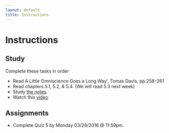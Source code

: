 ```yaml
---
layout: default
title: Instructions
---
```



# Instructions #

## Study

Complete these tasks in order

+ Read A Little Omniscience Goes a Long Way’, Tomas Davis, pp.258–261
+ Read chapters 5.1, 5.2, & 5.4. (We will read 5.3 next week)
+ Study [the notes](/Teaching/Examined/FreeWill/Handout1).  
+ Watch this [video](https://www.youtube.com/watch?v=iSfXdNIolQA)



## Assignments

+ Complete Quiz 5 by Monday 03/28/2016 @ 11:59pm.
